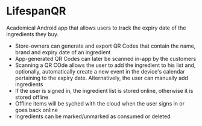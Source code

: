 # LifespanQR
Academical Android app that allows users to track the expiry date of the ingredients they buy.

- Store-owners can generate and export QR Codes that contain the name, brand and expiry date of an ingredient
- App-generated QR Codes can later be scanned in-app by the customers
- Scanning a QR COde allows the user to add the ingredient to his list and, optionally, automatically create a new event in the device's calendar pertaining to the expiry date. Alternatively, the user can manually add ingredients
- If the user is signed in, the ingredient list is stored online, otherwise it is stored offline
- Offline items will be syched with the cloud when the user signs in or goes back online
- Ingredients can be marked/unmarked as consumed or deleted
